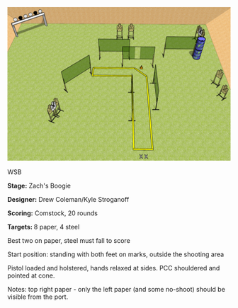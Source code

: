 ![Zach's Boogie](Stage%20Design.png)

WSB

<b>Stage:</b> Zach's Boogie

<b>Designer:</b> Drew Coleman/Kyle Stroganoff

<b>Scoring:</b> Comstock, 20 rounds

<b>Targets: </b>8 paper, 4 steel

Best two on paper, steel must fall to score

Start position: standing with both feet on marks, outside the shooting area

Pistol loaded and holstered, hands relaxed at sides. PCC shouldered and pointed at cone.

Notes: top right paper - only the left paper (and some no-shoot) should be visible from the port.
